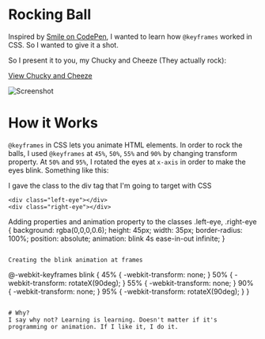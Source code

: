 # Rocking Ball
Inspired by [Smile on CodePen](http://codepen.io/rockteam/details/dGvdyx#stats), I wanted to learn how `@keyframes` worked in CSS. So I wanted to give it a shot. 

So I present it to you, my Chucky and Cheeze (They actually rock):

[View Chucky and Cheeze](http://narulakeshav.github.io/rocking-ball/)

![Screenshot](http://goo.gl/UaGU6Z)

# How it Works
`@keyframes` in CSS lets you animate HTML elements. In order to rock the balls, I used `@keyframes` at `45%`, `50%`, `55%` and `90%` by changing transform property. At `50%` and `95%`, I rotated the eyes at `x-axis` in order to make the eyes blink. Something like this:

I gave the class to the div tag that I'm going to target with CSS
```
<div class="left-eye"></div>
<div class="right-eye"></div>
```

Adding properties and animation property to the classes
.left-eye, .right-eye {
  background: rgba(0,0,0,0.6);
  height: 45px;
  width: 35px;
  border-radius: 100%;
  position: absolute;
  animation: blink 4s ease-in-out infinite;
}
```

Creating the blink animation at frames
```
@-webkit-keyframes blink {
  45% { -webkit-transform: none; }
  50% { -webkit-transform: rotateX(90deg); }
  55% { -webkit-transform: none; }
  90% { -webkit-transform: none; }
  95% { -webkit-transform: rotateX(90deg); }
}
```

# Why?
I say why not? Learning is learning. Doesn't matter if it's programming or animation. If I like it, I do it. 